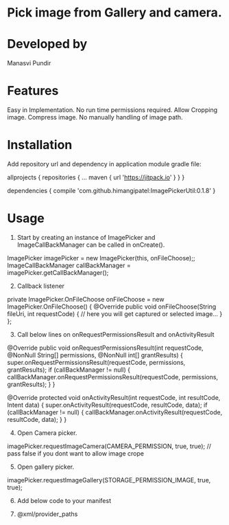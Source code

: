 # Pick image from Gallery and camera.
# Developed by 
Manasvi Pundir

# Features

Easy in Implementation. 
No run time permissions required. 
Allow Cropping image.
Compress image.
No manually handling of image path.


# Installation

Add repository url and dependency in application module gradle file:

allprojects {
	repositories {
		...
		maven { url 'https://jitpack.io' }
	}
}

dependencies {
        compile 'com.github.himangipatel:ImagePickerUtil:0.1.8'
}

# Usage

1. Start by creating an instance of ImagePicker and ImageCallBackManager can be called in onCreate().

  ImagePicker imagePicker = new ImagePicker(this, onFileChoose);;
  ImageCallBackManager callBackManager = imagePicker.getCallBackManager();
  
  
2. Callback listener

  private ImagePicker.OnFileChoose onFileChoose = new ImagePicker.OnFileChoose() {
    @Override public void onFileChoose(String fileUri, int requestCode) {
     //  here you will get captured or selected image...
    }
  };
  
  
  
  
3. Call below lines on onRequestPermissionsResult and onActivityResult

 @Override
public void onRequestPermissionsResult(int requestCode, @NonNull String[] permissions, @NonNull int[] grantResults) {
  super.onRequestPermissionsResult(requestCode, permissions, grantResults);
  if (callBackManager != null) {
    callBackManager.onRequestPermissionsResult(requestCode, permissions, grantResults);
  }
}

@Override
protected void onActivityResult(int requestCode, int resultCode, Intent data) {
  super.onActivityResult(requestCode, resultCode, data);
  if (callBackManager != null) {
    callBackManager.onActivityResult(requestCode, resultCode, data);
  }
}


4. Open Camera picker. 

  imagePicker.requestImageCamera(CAMERA_PERMISSION, true, true); // pass false if you dont want to allow image crope
  
5. Open gallery picker. 

 imagePicker.requestImageGallery(STORAGE_PERMISSION_IMAGE, true, true);
 
 
6. Add below code to your manifest 

<provider
       android:name="android.support.v4.content.FileProvider"
       android:authorities="add your package name"
       android:exported="false"
       android:grantUriPermissions="true">
     <meta-data
         android:name="android.support.FILE_PROVIDER_PATHS"
         android:resource="@xml/provider_paths"/>
   </provider>
   
   
7. @xml/provider_paths

  <?xml version="1.0" encoding="utf-8"?>
<paths xmlns:android="http://schemas.android.com/apk/res/android">
    <external-path
        name="external_files"
        path="."/>
</paths>

